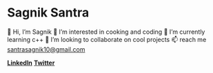 # Sagnik Santra

👋 Hi, I’m Sagnik
👀 I’m interested in cooking and coding
🌱 I’m currently learning c++
💞️ I’m looking to collaborate on cool projects
📫 reach me santrasagnik10@gmail.com

[**LinkedIn**](https://www.linkedin.com/in/sagniksantra/)
[**Twitter**](https://twitter.com/sagnik_sntra)



